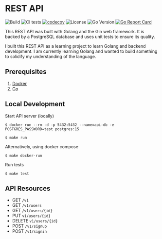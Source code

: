 # REST API

![Build](https://github.com/anurag-rajawat/rest-api/actions/workflows/build.yaml/badge.svg)
![CI tests](https://github.com/anurag-rajawat/rest-api/actions/workflows/test.yaml/badge.svg)
[![codecov](https://codecov.io/gh/anurag-rajawat/rest-api/branch/main/graph/badge.svg)](https://codecov.io/gh/anurag-rajawat/rest-api)
![License](https://img.shields.io/github/license/anurag-rajawat/rest-api?color=brightgreen)
![Go Version](https://img.shields.io/github/go-mod/go-version/anurag-rajawat/rest-api?color=brightgreen)
[![Go Report Card](https://goreportcard.com/badge/github.com/anurag-rajawat/rest-api)](https://goreportcard.com/report/github.com/anurag-rajawat/rest-api)

This REST API was built with Golang and the Gin web framework. It is backed by a PostgreSQL database and uses unit tests
to ensure its quality.

I built this REST API as a learning project to learn Golang and backend development. I am currently learning Golang and
wanted to build something to solidify my understanding of the language.

## Prerequisites

1. [Docker](https://www.docker.com/products/docker-desktop/)
2. [Go](https://go.dev/doc/install)

## Local Development

Start API server (locally)

```shell
$ docker run --rm -d -p 5432:5432 --name=api-db -e POSTGRES_PASSWORD=test postgres:15 
```

```shell
$ make run
```

Alternatively, using docker compose

```shell
$ make docker-run
```

Run tests
```shell
$ make test
```

## API Resources

- GET `/v1`
- GET `/v1/users`
- GET `/v1/users/{id}`
- PUT `v1/users/{id}`
- DELETE `v1/users/{id}`
- POST `/v1/signup`
- POST `/v1/signin`

